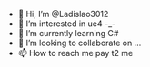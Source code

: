 - 👋 Hi, I’m @Ladislao3012
- 👀 I’m interested in ue4 -_-
- 🌱 I’m currently learning C#
- 💞️ I’m looking to collaborate on ...
- 📫 How to reach me pay t2 me

<!---
Ladislao3012/Ladislao3012 is a ✨ special ✨ repository because its `README.md` (this file) appears on your GitHub profile.
You can click the Preview link to take a look at your changes.
--->
